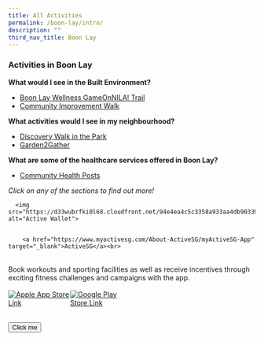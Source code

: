 ```yaml
---
title: All Activities
permalink: /boon-lay/intro/
description: ""
third_nav_title: Boon Lay
---
```

### **Activities in Boon Lay**

**What would I see in the Built Environment?**

*   [Boon Lay Wellness GameOnNILA! Trail](https://cms.isomer.gov.sg/boon-lay/gameonnila/)
*   [Community Improvement Walk](https://cms.isomer.gov.sg/boon-lay/ciw)

**What activities would I see in my neighbourhood?**

*   [Discovery Walk in the Park](https://cms.isomer.gov.sg/boon-lay/discoverywalk/)
*   [Garden2Gather](https://cms.isomer.gov.sg/boon-lay/g2g)

**What are some of the healthcare services offered in Boon Lay?**

*   [Community Health Posts](https://cms.isomer.gov.sg/boon-lay/chp/)

_Click on any of the sections to find out more!_


    
      <img src="https://d33wubrfki0l68.cloudfront.net/94e4ea4c5c3358a933aa4db90339be11c5023ec6/e3d89/images/community/apps/activewallet.jpg" alt="Active Wallet">
    	
    
      	<a href="https://www.myactivesg.com/About-ActiveSG/myActiveSG-App" target="_blank">ActiveSG</a><br>
   <br>
	Book workouts and sporting facilities as well as receive incentives through exciting fitness challenges and campaigns with the app. <br>
	<br>
<div style="width:50%;display:flex;flex-wrap:wrap;">
         <div style="flex:50%"><a href="https://apps.apple.com/sg/app/activesg/id827595244" target="_blanket"><img alt="Apple App Store Link" src="https://d33wubrfki0l68.cloudfront.net/769d2c164a70c4400654f300f4f36f94ce152f0c/c170e/images/community/appstoreicon/apple-store.png"></a>
          </div>
          <div style="flex:50%;"><a href="https://play.google.com/store/apps/details?id=com.iapps.ssc" target="_blanket"><img alt="Google Play Store Link" src="https://d33wubrfki0l68.cloudfront.net/d4fb6ada6a348985c0e527742be609958e91db35/f4002/images/community/appstoreicon/google-play.png"></a>
          </div>
      </div>  
    <br>
  
 <button name="button">Click me</button>